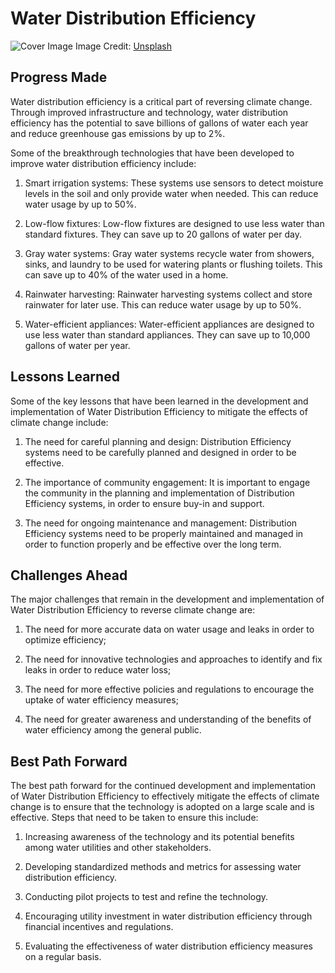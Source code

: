 # Water Distribution Efficiency

![Cover Image](https://images.unsplash.com/photo-1519455953755-af066f52f1a6?crop=entropy&cs=tinysrgb&fit=max&fm=jpg&ixid=Mnw0NDM1NTZ8MHwxfHNlYXJjaHwxfHxXYXRlciUyMERpc3RyaWJ1dGlvbiUyMEVmZmljaWVuY3l8ZW58MHx8fHwxNjgzMDYyODM3&ixlib=rb-4.0.3&q=80&w=1080)
Image Credit: [Unsplash](https://unsplash.com/@a2eorigins)

## Progress Made

Water distribution efficiency is a critical part of reversing climate change. Through improved infrastructure and technology, water distribution efficiency has the potential to save billions of gallons of water each year and reduce greenhouse gas emissions by up to 2%.

Some of the breakthrough technologies that have been developed to improve water distribution efficiency include:

1. Smart irrigation systems: These systems use sensors to detect moisture levels in the soil and only provide water when needed. This can reduce water usage by up to 50%.

2. Low-flow fixtures: Low-flow fixtures are designed to use less water than standard fixtures. They can save up to 20 gallons of water per day.

3. Gray water systems: Gray water systems recycle water from showers, sinks, and laundry to be used for watering plants or flushing toilets. This can save up to 40% of the water used in a home.

4. Rainwater harvesting: Rainwater harvesting systems collect and store rainwater for later use. This can reduce water usage by up to 50%.

5. Water-efficient appliances: Water-efficient appliances are designed to use less water than standard appliances. They can save up to 10,000 gallons of water per year.

## Lessons Learned

Some of the key lessons that have been learned in the development and implementation of Water Distribution Efficiency to mitigate the effects of climate change include:

1. The need for careful planning and design: Distribution Efficiency systems need to be carefully planned and designed in order to be effective.

2. The importance of community engagement: It is important to engage the community in the planning and implementation of Distribution Efficiency systems, in order to ensure buy-in and support.

3. The need for ongoing maintenance and management: Distribution Efficiency systems need to be properly maintained and managed in order to function properly and be effective over the long term.

## Challenges Ahead

The major challenges that remain in the development and implementation of Water Distribution Efficiency to reverse climate change are:

1) The need for more accurate data on water usage and leaks in order to optimize efficiency;

2) The need for innovative technologies and approaches to identify and fix leaks in order to reduce water loss;

3) The need for more effective policies and regulations to encourage the uptake of water efficiency measures;

4) The need for greater awareness and understanding of the benefits of water efficiency among the general public.

## Best Path Forward

The best path forward for the continued development and implementation of Water Distribution Efficiency to effectively mitigate the effects of climate change is to ensure that the technology is adopted on a large scale and is effective. Steps that need to be taken to ensure this include:

1. Increasing awareness of the technology and its potential benefits among water utilities and other stakeholders.

2. Developing standardized methods and metrics for assessing water distribution efficiency.

3. Conducting pilot projects to test and refine the technology.

4. Encouraging utility investment in water distribution efficiency through financial incentives and regulations.

5. Evaluating the effectiveness of water distribution efficiency measures on a regular basis.
